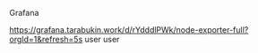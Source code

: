 Grafana

https://grafana.tarabukin.work/d/rYdddlPWk/node-exporter-full?orgId=1&refresh=5s
user
user
